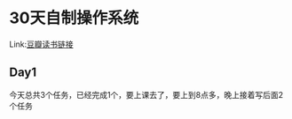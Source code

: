 30天自制操作系统
============================
Link:[豆瓣读书链接](http://book.douban.com/subject/11530329/)

Day1
----------------------------
今天总共3个任务，已经完成1个，要上课去了，要上到8点多，晚上接着写后面2个任务